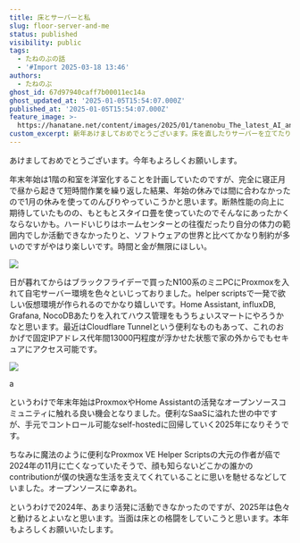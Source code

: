 ```yaml
---
title: 床とサーバーと私
slug: floor-server-and-me
status: published
visibility: public
tags:
  - たねのぶの話
  - '#Import 2025-03-18 13:46'
authors:
  - たねのぶ
ghost_id: 67d97940caff7b00011ec14a
ghost_updated_at: '2025-01-05T15:54:07.000Z'
published_at: '2025-01-05T15:54:07.000Z'
feature_image: >-
  https://hanatane.net/content/images/2025/01/tanenobu_The_latest_AI_and_IoT_are_working_in_an_old_Japanese_d4207e99-b26a-41f3-8627-d0f74ba4c8bf_1.png
custom_excerpt: 新年あけましておめでとうございます。床を直したりサーバーを立てたりしながら餅を死ぬほど食っていました。
---
```

あけましておめでとうございます。今年もよろしくお願いします。

年末年始は1階の和室を洋室化することを計画していたのですが、完全に寝正月で昼から起きて短時間作業を繰り返した結果、年始の休みでは間に合わなかったので1月の休みを使ってのんびりやっていこうかと思います。断熱性能の向上に期待していたものの、もともとスタイロ畳を使っていたのでそんなにあったかくならないかも。ハードいじりはホームセンターとの往復だったり自分の体力の範囲内でしか活動できなかったりと、ソフトウェアの世界と比べてかなり制約が多いのですがやはり楽しいです。時間と金が無限にほしい。

![](https://hanatane.net/content/images/2025/01/image.png)

日が暮れてからはブラックフライデーで買ったN100系のミニPCにProxmoxを入れて自宅サーバー環境を色々といじっておりました。helper scriptsで一発で欲しい仮想環境が作られるのでかなり嬉しいです。Home Assistant, influxDB, Grafana, NocoDBあたりを入れてハウス管理をもうちょいスマートにやろうかなと思います。最近はCloudflare Tunnelという便利なものもあって、これのおかげで固定IPアドレス代年間13000円程度が浮かせた状態で家の外からでもセキュアにアクセス可能です。

![](https://hanatane.net/content/images/2025/01/image-1.png)

a

というわけで年末年始はProxmoxやHome Assistantの活発なオープンソースコミュニティに触れる良い機会となりました。便利なSaaSに溢れた世の中ですが、手元でコントロール可能なself-hostedに回帰していく2025年になりそうです。

ちなみに魔法のように便利なProxmox VE Helper Scriptsの大元の作者が癌で2024年の11月に亡くなっていたそうで、顔も知らないどこかの誰かのcontributionが僕の快適な生活を支えてくれていることに思いを馳せるなどしていました。オープンソースに幸あれ。

というわけで2024年、あまり活発に活動できなかったのですが、2025年は色々と動けるとよいなと思います。当面は床との格闘をしていこうと思います。本年もよろしくお願いいたします。
